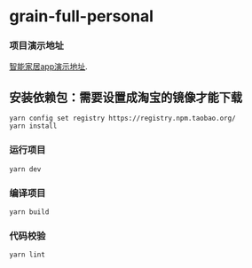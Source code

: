 # grain-full-personal

### 项目演示地址
[智能家居app演示地址](http://shuxiaoman.gitee.io/grain-full-personal/).

## 安装依赖包：需要设置成淘宝的镜像才能下载
```
yarn config set registry https://registry.npm.taobao.org/
yarn install
```

### 运行项目
```
yarn dev
```

### 编译项目
```
yarn build
```

### 代码校验
```
yarn lint
```

